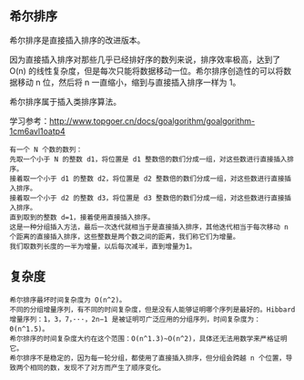 ## 希尔排序
希尔排序是直接插入排序的改进版本。

因为直接插入排序对那些几乎已经排好序的数列来说，排序效率极高，达到了 O(n) 的线性复杂度，但是每次只能将数据移动一位。希尔排序创造性的可以将数据移动 n 位，然后将 n 一直缩小，缩到与直接插入排序一样为 1。

希尔排序属于插入类排序算法。

学习参考：http://www.topgoer.cn/docs/goalgorithm/goalgorithm-1cm6avl1oatp4

    有一个 N 个数的数列：
    先取一个小于 N 的整数 d1，将位置是 d1 整数倍的数们分成一组，对这些数进行直接插入排序。
    接着取一个小于 d1 的整数 d2，将位置是 d2 整数倍的数们分成一组，对这些数进行直接插入排序。
    接着取一个小于 d2 的整数 d3，将位置是 d3 整数倍的数们分成一组，对这些数进行直接插入排序。
    直到取到的整数 d=1，接着使用直接插入排序。
    这是一种分组插入方法，最后一次迭代就相当于是直接插入排序，其他迭代相当于每次移动 n 个距离的直接插入排序，这些整数是两个数之间的距离，我们称它们为增量。
    我们取数列长度的一半为增量，以后每次减半，直到增量为1。

## 复杂度
    希尔排序最坏时间复杂度为 O(n^2)。
    不同的分组增量序列，有不同的时间复杂度，但是没有人能够证明哪个序列是最好的。Hibbard 增量序列：1，3，7，···，2n−1 是被证明可广泛应用的分组序列，时间复杂度为：Θ(n^1.5)。
    希尔排序的时间复杂度大约在这个范围：O(n^1.3)~O(n^2)，具体还无法用数学来严格证明它。
    希尔排序不是稳定的，因为每一轮分组，都使用了直接插入排序，但分组会跨越 n 个位置，导致两个相同的数，发现不了对方而产生了顺序变化。